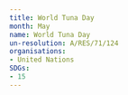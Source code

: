 ```yaml
---
title: World Tuna Day
month: May
name: World Tuna Day
un-resolution: A/RES/71/124
organisations:
- United Nations
SDGs:
- 15
---
```

